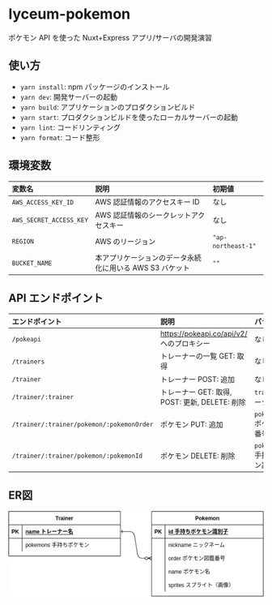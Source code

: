 # lyceum-pokemon

ポケモン API を使った Nuxt+Express アプリ/サーバの開発演習

## 使い方

- `yarn install`: npm パッケージのインストール
- `yarn dev`: 開発サーバーの起動
- `yarn build`: アプリケーションのプロダクションビルド
- `yarn start`: プロダクションビルドを使ったローカルサーバーの起動
- `yarn lint`: コードリンティング
- `yarn format`: コード整形

## 環境変数

| 変数名                  | 説明                                                     | 初期値             |
| :---------------------- | :------------------------------------------------------- | :----------------- |
| `AWS_ACCESS_KEY_ID`     | AWS 認証情報のアクセスキー ID                            | なし               |
| `AWS_SECRET_ACCESS_KEY` | AWS 認証情報のシークレットアクセスキー                   | なし               |
| `REGION`                | AWS のリージョン                                         | `"ap-northeast-1"` |
| `BUCKET_NAME`           | 本アプリケーションのデータ永続化に用いる AWS S3 バケット | `""`               |

## API エンドポイント

| エンドポイント                            | 説明                                           | パラメーター                       |
| :---------------------------------------- | :--------------------------------------------- | :--------------------------------- |
| `/pokeapi`                                | https://pokeapi.co/api/v2/ へのプロキシー      | なし                               |
| `/trainers`                               | トレーナーの一覧 GET: 取得                     | なし                               |
| `/trainer`                                | トレーナー POST: 追加                          | なし                               |
| `/trainer/:trainer`                       | トレーナー GET: 取得, POST: 更新, DELETE: 削除 | `trainer`: トレーナー名            |
| `/trainer/:trainer/pokemon/:pokemonOrder` | ポケモン PUT: 追加                             | `pokemonOrder`: ポケモン図鑑番号   |
| `/trainer/:trainer/pokemon/:pokemonId`    | ポケモン DELETE: 削除                          | `pokemonId` : 手持ちポケモン識別子 |

## ER図

![トレーナー{名前（主キー）、手持ちポケモン}<-一（必須）対多（任意）->ポケモン{手持ちポケモン識別子（主キー）、ニックネーム、ポケモン図鑑番号、名前、スプライト（画像）}](https://github.com/webdino/lyceum-pokemon/raw/master/docs/pokemon.drawio.png)
